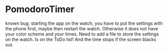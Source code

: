 # PomodoroTimer
known bug: starting the app on the watch, you have to put the settings with the phone first, maybe then restart the watch. Otherwise it does not have your color scheme and your times. Need to add a file to store the settings on the watch. Is on the ToDo list!
And the time stops if the screen blacks out.
